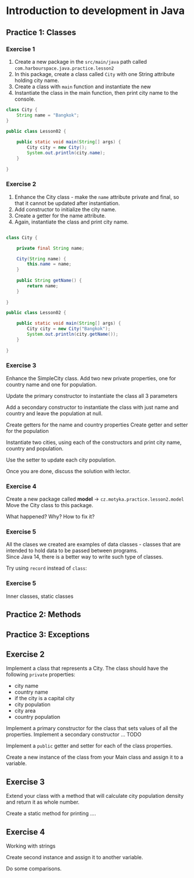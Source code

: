 # Introduction to development in Java


## Practice 1: Classes

### Exercise 1

1. Create a new package in the `src/main/java` path called `com.harbourspace.java.practice.lesson2`
2. In this package, create a class called `City` with one String attribute holding city name.
3. Create a class with `main` function and instantiate the new 
4. Instantiate the class in the main function, then print city name to the console.

```java
class City {
    String name = "Bangkok";
}

public class Lesson02 {
    
    public static void main(String[] args) {
        City city = new City();
        System.out.println(city.name);
    }
    
}


```

### Exercise 2

1. Enhance the City class - make the `name` attribute private and final, so that it cannot be updated after instantiation.
2. Add constructor to initialize the city name.
3. Create a getter for the name attribute.
4. Again, instantiate the class and print city name.

```java

class City {

    private final String name;

    City(String name) {
        this.name = name;
    }
    
    public String getName() {
        return name;
    }
    
}

public class Lesson02 {

    public static void main(String[] args) {
        City city = new City("Bangkok");
        System.out.println(city.getName());
    }
    
}
```

### Exercise 3
Enhance the SimpleCity class.
Add two new private properties, one for country name and one for population.

Update the primary constructor to instantiate the class all 3 parameters

Add a secondary constructor to instantiate the class with just name and country and leave the population at null.

Create getters for the name and country properties
Create getter and setter for the population

Instantiate two cities, using each of the constructors and print city name, country and population.

Use the setter to update each city population.

Once you are done, discuss the solution with lector.

### Exercise 4
Create a new package called **model** -> `cz.motyka.practice.lesson2.model`
Move the City class to this package.

What happened? Why? How to fix it?


### Exercise 5 
All the clases we created are examples of data classes - classes that are intended to hold data to be passed between programs.      
Since Java 14, there is a better way to write such type of classes.

Try using `record` instead of `class`:


### Exercise 5
Inner classes, static classes



## Practice 2: Methods

## Practice 3: Exceptions









## Exercise 2

Implement a class that represents a City. The class should have the following `private` properties:
 - city name
 - country name
 - if the city is a capital city
 - city population
 - city area
 - country population

Implement a primary constructor for the class that sets values of all the properties.
Implement a secondary constructor ... TODO

Implement a `public` getter and setter for each of the class properties.

Create a new instance of the class from your Main class and assign it to a variable.

## Exercise 3

Extend your class with a method that will calculate city population density and return it as whole number.


Create a static method for printing ....


## Exercise 4

Working with strings

Create second instance and assign it to another variable.

Do some comparisons.
